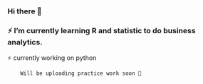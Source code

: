 ### Hi there 👋
### ⚡ I’m currently learning R and statistic to do business analytics.

⚡ currently working on python 
        
        Will be uploading practice work soon 🌱
<!--
**Naseb-HR/Naseb-HR** is a ✨ _special_ ✨ repository because its `README.md` (this file) appears on your GitHub profile.

Here are some ideas to get you started:

- 🔭 I’m currently working on ...
- 🌱 I’m currently learning ...
- 👯 I’m looking to collaborate on ...
- 🤔 I’m looking for help with ...
- 💬 Ask me about ...
- 📫 How to reach me: ...
- 😄 Pronouns: ...
- ⚡ Fun fact: ...
-->

